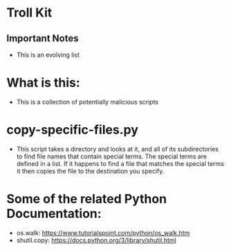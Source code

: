 # Troll Kit

## Important Notes
* This is an evolving list

# What is this:
* This is a collection of potentially malicious scripts

# copy-specific-files.py
* This script takes a directory and looks at it, and all of its subdirectories to find file names that contain special terms. The special terms are defined in a list. If it happens to find a file that matches the special terms it then copies the file to the destination you specify. 

# Some of the related Python Documentation:
* os.walk: https://www.tutorialspoint.com/python/os_walk.htm
* shutil.copy: https://docs.python.org/3/library/shutil.html

